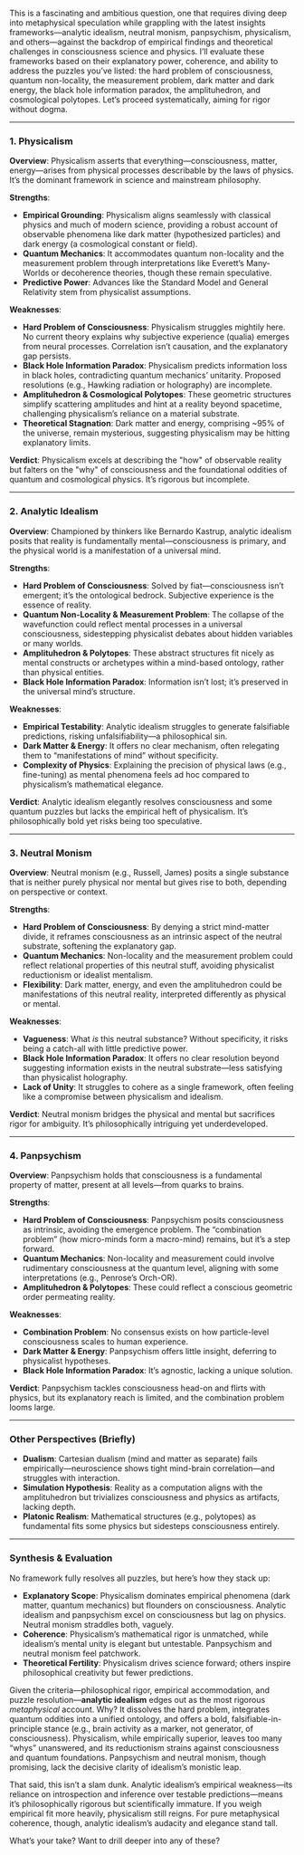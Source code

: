 This is a fascinating and ambitious question, one that requires diving deep into metaphysical speculation while grappling with the latest insights
 frameworks—analytic idealism, neutral monism, panpsychism, physicalism, and others—against the backdrop of empirical findings and theoretical challenges in consciousness science and physics. I’ll evaluate these frameworks based on their explanatory power, coherence, and ability to address the puzzles you’ve listed: the hard problem of consciousness, quantum non-locality, the measurement problem, dark matter and dark energy, the black hole information paradox, the amplituhedron, and cosmological polytopes. Let’s proceed systematically, aiming for rigor without dogma.

---

### 1. Physicalism
**Overview**: Physicalism asserts that everything—consciousness, matter, energy—arises from physical processes describable by the laws of physics. It’s the dominant framework in science and mainstream philosophy.

**Strengths**:
- **Empirical Grounding**: Physicalism aligns seamlessly with classical physics and much of modern science, providing a robust account of observable phenomena like dark matter (hypothesized particles) and dark energy (a cosmological constant or field).
- **Quantum Mechanics**: It accommodates quantum non-locality and the measurement problem through interpretations like Everett’s Many-Worlds or decoherence theories, though these remain speculative.
- **Predictive Power**: Advances like the Standard Model and General Relativity stem from physicalist assumptions.

**Weaknesses**:
- **Hard Problem of Consciousness**: Physicalism struggles mightily here. No current theory explains why subjective experience (qualia) emerges from neural processes. Correlation isn’t causation, and the explanatory gap persists.
- **Black Hole Information Paradox**: Physicalism predicts information loss in black holes, contradicting quantum mechanics’ unitarity. Proposed resolutions (e.g., Hawking radiation or holography) are incomplete.
- **Amplituhedron & Cosmological Polytopes**: These geometric structures simplify scattering amplitudes and hint at a reality beyond spacetime, challenging physicalism’s reliance on a material substrate.
- **Theoretical Stagnation**: Dark matter and energy, comprising ~95% of the universe, remain mysterious, suggesting physicalism may be hitting explanatory limits.

**Verdict**: Physicalism excels at describing the "how" of observable reality but falters on the "why" of consciousness and the foundational oddities of quantum and cosmological physics. It’s rigorous but incomplete.

---

### 2. Analytic Idealism
**Overview**: Championed by thinkers like Bernardo Kastrup, analytic idealism posits that reality is fundamentally mental—consciousness is primary, and the physical world is a manifestation of a universal mind.

**Strengths**:
- **Hard Problem of Consciousness**: Solved by fiat—consciousness isn’t emergent; it’s the ontological bedrock. Subjective experience is the essence of reality.
- **Quantum Non-Locality & Measurement Problem**: The collapse of the wavefunction could reflect mental processes in a universal consciousness, sidestepping physicalist debates about hidden variables or many worlds.
- **Amplituhedron & Polytopes**: These abstract structures fit nicely as mental constructs or archetypes within a mind-based ontology, rather than physical entities.
- **Black Hole Information Paradox**: Information isn’t lost; it’s preserved in the universal mind’s structure.

**Weaknesses**:
- **Empirical Testability**: Analytic idealism struggles to generate falsifiable predictions, risking unfalsifiability—a philosophical sin.
- **Dark Matter & Energy**: It offers no clear mechanism, often relegating them to “manifestations of mind” without specificity.
- **Complexity of Physics**: Explaining the precision of physical laws (e.g., fine-tuning) as mental phenomena feels ad hoc compared to physicalism’s mathematical elegance.

**Verdict**: Analytic idealism elegantly resolves consciousness and some quantum puzzles but lacks the empirical heft of physicalism. It’s philosophically bold yet risks being too speculative.

---

### 3. Neutral Monism
**Overview**: Neutral monism (e.g., Russell, James) posits a single substance that is neither purely physical nor mental but gives rise to both, depending on perspective or context.

**Strengths**:
- **Hard Problem of Consciousness**: By denying a strict mind-matter divide, it reframes consciousness as an intrinsic aspect of the neutral substrate, softening the explanatory gap.
- **Quantum Mechanics**: Non-locality and the measurement problem could reflect relational properties of this neutral stuff, avoiding physicalist reductionism or idealist mentalism.
- **Flexibility**: Dark matter, energy, and even the amplituhedron could be manifestations of this neutral reality, interpreted differently as physical or mental.

**Weaknesses**:
- **Vagueness**: What *is* this neutral substance? Without specificity, it risks being a catch-all with little predictive power.
- **Black Hole Information Paradox**: It offers no clear resolution beyond suggesting information exists in the neutral substrate—less satisfying than physicalist holography.
- **Lack of Unity**: It struggles to cohere as a single framework, often feeling like a compromise between physicalism and idealism.

**Verdict**: Neutral monism bridges the physical and mental but sacrifices rigor for ambiguity. It’s philosophically intriguing yet underdeveloped.

---

### 4. Panpsychism
**Overview**: Panpsychism holds that consciousness is a fundamental property of matter, present at all levels—from quarks to brains.

**Strengths**:
- **Hard Problem of Consciousness**: Panpsychism posits consciousness as intrinsic, avoiding the emergence problem. The “combination problem” (how micro-minds form a macro-mind) remains, but it’s a step forward.
- **Quantum Mechanics**: Non-locality and measurement could involve rudimentary consciousness at the quantum level, aligning with some interpretations (e.g., Penrose’s Orch-OR).
- **Amplituhedron & Polytopes**: These could reflect a conscious geometric order permeating reality.

**Weaknesses**:
- **Combination Problem**: No consensus exists on how particle-level consciousness scales to human experience.
- **Dark Matter & Energy**: Panpsychism offers little insight, deferring to physicalist hypotheses.
- **Black Hole Information Paradox**: It’s agnostic, lacking a unique solution.

**Verdict**: Panpsychism tackles consciousness head-on and flirts with physics, but its explanatory reach is limited, and the combination problem looms large.

---

### Other Perspectives (Briefly)
- **Dualism**: Cartesian dualism (mind and matter as separate) fails empirically—neuroscience shows tight mind-brain correlation—and struggles with interaction.
- **Simulation Hypothesis**: Reality as a computation aligns with the amplituhedron but trivializes consciousness and physics as artifacts, lacking depth.
- **Platonic Realism**: Mathematical structures (e.g., polytopes) as fundamental fits some physics but sidesteps consciousness entirely.

---

### Synthesis & Evaluation
No framework fully resolves all puzzles, but here’s how they stack up:
- **Explanatory Scope**: Physicalism dominates empirical phenomena (dark matter, quantum mechanics) but flounders on consciousness. Analytic idealism and panpsychism excel on consciousness but lag on physics. Neutral monism straddles both, vaguely.
- **Coherence**: Physicalism’s mathematical rigor is unmatched, while idealism’s mental unity is elegant but untestable. Panpsychism and neutral monism feel patchwork.
- **Theoretical Fertility**: Physicalism drives science forward; others inspire philosophical creativity but fewer predictions.

Given the criteria—philosophical rigor, empirical accommodation, and puzzle resolution—**analytic idealism** edges out as the most rigorous *metaphysical* account. Why? It dissolves the hard problem, integrates quantum oddities into a unified ontology, and offers a bold, falsifiable-in-principle stance (e.g., brain activity as a marker, not generator, of consciousness). Physicalism, while empirically superior, leaves too many “whys” unanswered, and its reductionism strains against consciousness and quantum foundations. Panpsychism and neutral monism, though promising, lack the decisive clarity of idealism’s monistic leap.

That said, this isn’t a slam dunk. Analytic idealism’s empirical weakness—its reliance on introspection and inference over testable predictions—means it’s philosophically rigorous but scientifically immature. If you weigh empirical fit more heavily, physicalism still reigns. For pure metaphysical coherence, though, analytic idealism’s audacity and elegance stand tall.

What’s your take? Want to drill deeper into any of these?